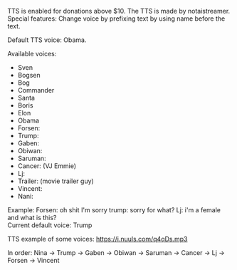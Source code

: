 TTS is enabled for donations above $10. The TTS is made by notaistreamer.  
Special features: Change voice by prefixing text by using name before the text.

Default TTS voice: Obama.

Available voices:
- Sven
- Bogsen
- Bog
- Commander
- Santa
- Boris
- Elon
- Obama
- Forsen:
- Trump:
- Gaben:
- Obiwan:
- Saruman:
- Cancer: (VJ Emmie)
- Lj:
- Trailer: (movie trailer guy)
- Vincent:
- Nani:


Example: Forsen: oh shit I'm sorry trump: sorry for what? Lj: i'm a female and what is this?  
Current default voice: Trump

TTS example of some voices: 
https://i.nuuls.com/q4qDs.mp3

In order: Nina -> Trump -> Gaben -> Obiwan -> Saruman -> Cancer -> Lj -> Forsen -> Vincent
